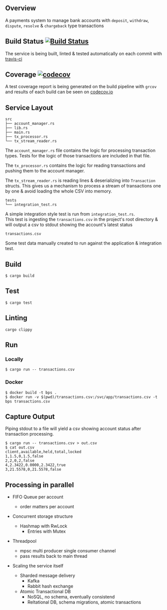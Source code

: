 ## Overview

A payments system to manage bank accounts with `deposit`, `withdraw`, `dispute`, `resolve` & `chargeback` type transactions

## Build Status [![Build Status](https://travis-ci.com/sean-halpin/bank_payments_system.svg?branch=master)](https://travis-ci.com/sean-halpin/bank_payments_system)

The service is being built, linted & tested automatically on each commit with [travis-ci](https://travis-ci.com/github/sean-halpin/bank_payments_system)

## Coverage [![codecov](https://codecov.io/gh/sean-halpin/bank_payments_system/branch/master/graph/badge.svg?token=yxIQNIUAGJ)](https://codecov.io/gh/sean-halpin/bank_payments_system)

A test coverage report is being generated on the build pipeline with `grcov` and results of each build can be seen on [codecov.io](https://codecov.io/gh/sean-halpin/bank_payments_system)


## Service Layout

```
src
├── account_manager.rs
├── lib.rs
├── main.rs
├── tx_processor.rs
└── tx_stream_reader.rs
```

The `account_manager.rs` file contains the logic for processing transaction types.
Tests for the logic of those transactions are included in that file. 

The `tx_processor.rs` contains the logic for reading transactions and pushing them to the account manager. 

The `tx_stream_reader.rs` is reading lines & deserializing into `Transaction` structs. This gives us a mechanism to process a stream of transactions one by one & avoid loading the whole CSV into memory.

```
tests
└── integration_test.rs
```

A simple integration style test is run from `integration_test.rs`.  
This test is ingesting the `transactions.csv` in the project's root directory & will output a csv to stdout showing the account's latest status

```
transactions.csv
```

Some test data manually created to run against the application & integration test. 

## Build

```
$ cargo build
```

## Test 

```
$ cargo test
```

## Linting

```
cargo clippy
```

## Run 
 
### Locally 
```
$ cargo run -- transactions.csv
```
### Docker
```
$ docker build -t bps .
$ docker run -v $(pwd)/transactions.csv:/svc/app/transactions.csv -t bps transactions.csv
```

## Capture Output

Piping stdout to a file will yield a csv showing account status after transaction processing. 
```
$ cargo run -- transactions.csv > out.csv
$ cat out.csv
client,available,held,total,locked
1,1.5,0,1.5,false
2,2,0,2,false
4,2.3422,0.0000,2.3422,true
3,21.5578,0,21.5578,false
```

## Processing in parallel

- FIFO Queue per account
  - order matters per account
- Concurrent storage structure 
  - Hashmap with RwLock
    - Entries with Mutex
- Threadpool 
  - mpsc multi producer single consumer channel
  - pass results back to main thread

- Scaling the service itself
  - Sharded message delivery
    - Kafka
    - Rabbit hash exchange
  - Atomic Transactional DB
    - NoSQL, no schema, eventually consistend
    - Reltational DB, schema migrations, atomic transactions